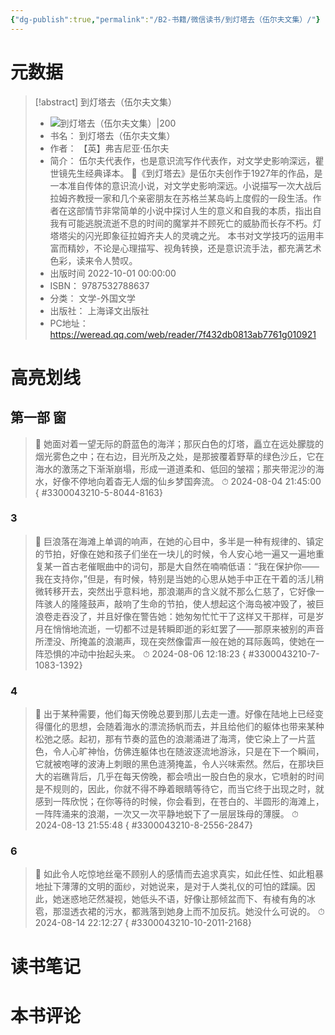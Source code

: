 ```yaml
---
{"dg-publish":true,"permalink":"/B2-书籍/微信读书/到灯塔去（伍尔夫文集）/"}
---
```


# 元数据
> [!abstract] 到灯塔去（伍尔夫文集）
> - ![ 到灯塔去（伍尔夫文集）|200](https://cdn.weread.qq.com/weread/cover/70/cpPlatform_jgSByJpJMF2yQ1qvTRFLsB/t7_cpPlatform_jgSByJpJMF2yQ1qvTRFLsB.jpg)
> - 书名： 到灯塔去（伍尔夫文集）
> - 作者： 【英】弗吉尼亚·伍尔夫
> - 简介： 伍尔夫代表作，也是意识流写作代表作，对文学史影响深远，瞿世镜先生经典译本。  《到灯塔去》是伍尔夫创作于1927年的作品，是一本准自传体的意识流小说，对文学史影响深远。小说描写一次大战后拉姆齐教授一家和几个亲密朋友在苏格兰某岛屿上度假的一段生活。作者在这部情节非常简单的小说中探讨人生的意义和自我的本质，指出自我有可能逃脱流逝不息的时间的魔掌并不顾死亡的威胁而长存不朽。灯塔塔尖的闪光即象征拉姆齐夫人的灵魂之光。
本书对文学技巧的运用丰富而精妙，不论是心理描写、视角转换，还是意识流手法，都充满艺术色彩，读来令人赞叹。
> - 出版时间 2022-10-01 00:00:00
> - ISBN： 9787532788637
> - 分类： 文学-外国文学
> - 出版社： 上海译文出版社
> - PC地址：https://weread.qq.com/web/reader/7f432db0813ab7761g010921

# 高亮划线

## 第一部 窗

> 📌 她面对着一望无际的蔚蓝色的海洋；那灰白色的灯塔，矗立在远处朦胧的烟光雾色之中；在右边，目光所及之处，是那披覆着野草的绿色沙丘，它在海水的激荡之下渐渐崩塌，形成一道道柔和、低回的皱褶；那夹带泥沙的海水，好像不停地向着杳无人烟的仙乡梦国奔流。 
> ⏱ 2024-08-04 21:45:00
{ #3300043210-5-8044-8163}


### 3

> 📌 巨浪落在海滩上单调的响声，在她的心目中，多半是一种有规律的、镇定的节拍，好像在她和孩子们坐在一块儿的时候，令人安心地一遍又一遍地重复某一首古老催眠曲中的词句，那是大自然在喃喃低语：“我在保护你——我在支持你，”但是，有时候，特别是当她的心思从她手中正在干着的活儿稍微转移开去，突然出乎意料地，那浪潮声的含义就不那么仁慈了，它好像一阵骇人的隆隆鼓声，敲响了生命的节拍，使人想起这个海岛被冲毁了，被巨浪卷走吞没了，并且好像在警告她：她匆匆忙忙干了这样又干那样，可是岁月在悄悄地流逝，一切都不过是转瞬即逝的彩虹罢了——那原来被别的声音所湮没、所掩盖的浪潮声，现在突然像雷声一般在她的耳际轰鸣，使她在一阵恐惧的冲动中抬起头来。 
> ⏱ 2024-08-06 12:18:23
{ #3300043210-7-1083-1392}


### 4

> 📌 出于某种需要，他们每天傍晚总要到那儿去走一遭。好像在陆地上已经变得僵化的思想，会随着海水的漂流扬帆而去，并且给他们的躯体也带来某种松弛之感。起初，那有节奏的蓝色的浪潮涌进了海湾，使它染上了一片蓝色，令人心旷神怡，仿佛连躯体也在随波逐流地游泳，只是在下一个瞬间，它就被咆哮的波涛上刺眼的黑色涟漪掩盖，令人兴味索然。然后，在那块巨大的岩礁背后，几乎在每天傍晚，都会喷出一股白色的泉水，它喷射的时间是不规则的，因此，你就不得不睁着眼睛等待它，而当它终于出现之时，就感到一阵欣悦；在你等待的时候，你会看到，在苍白的、半圆形的海滩上，一阵阵涌来的浪潮，一次又一次平静地蜕下了一层层珠母的薄膜。 
> ⏱ 2024-08-13 21:55:48
{ #3300043210-8-2556-2847}


### 6

> 📌 如此令人吃惊地丝毫不顾别人的感情而去追求真实，如此任性、如此粗暴地扯下薄薄的文明的面纱，对她说来，是对于人类礼仪的可怕的蹂躏。因此，她迷惑地茫然凝视，她低头不语，好像让那倾盆而下、有棱有角的冰雹，那湿透衣裙的污水，都溅落到她身上而不加反抗。她没什么可说的。 
> ⏱ 2024-08-14 22:12:27
{ #3300043210-10-2011-2168}


# 读书笔记

# 本书评论
